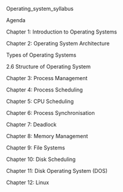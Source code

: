 Operating_system_syllabus

Agenda

Chapter 1: Introduction to Operating Systems

Chapter 2: Operating System Architecture

 Types of Operating Systems
 
2.6 Structure of Operating System

Chapter 3: Process Management

Chapter 4: Process Scheduling

Chapter 5: CPU Scheduling

Chapter 6: Process Synchronisation

Chapter 7: Deadlock

Chapter 8: Memory Management

Chapter 9: File Systems

Chapter 10: Disk Scheduling

Chapter 11: Disk Operating System (DOS)

Chapter 12: Linux

